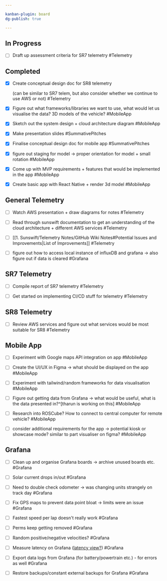 ```yaml
---

kanban-plugin: board
dg-publish: true

---
```


## In Progress

- [ ] Draft up assessment criteria for SR7 telemetry #Telemetry


## Completed

- [x] Create conceptual design doc for SR8 telemetry 
	
	(can be similar to SR7 telem, but also consider whether we continue to use AWS or not) #Telemetry
- [x] Figure out what frameworks/libraries we want to use, what would let us visualise the data? 3D models of the vehicle? #MobileApp
- [x] Sketch out the system design + cloud architecture diagram #MobileApp
- [x] Make presentation slides #SummativePitches
- [x] Finalise conceptual design doc for mobile app #SummativePitches
- [x] figure out staging for model -> proper orientation for model + small rotation #MobileApp
- [x] Come up with MVP requirements + features that would be implemented in the app #MobileApp
- [x] Create basic app with React Native + render 3d model #MobileApp


## General Telemetry

- [ ] Watch AWS presentation + draw diagrams for notes #Telemetry
- [ ] Read through sunswift documentation to get an understanding of the cloud architecture + different AWS services #Telemetry
- [ ] [[1. Sunswift/Telemetry Notes/GitHub Wiki Notes#Potential Issues and Improvements\|List of Improvements]] #Telemetry
- [ ] figure out how to access local instance of influxDB and grafana -> also figure out if data is cleared #Grafana


## SR7 Telemetry

- [ ] Compile report of SR7 telemetry #Telemetry
- [ ] Get started on implementing CI/CD stuff for telemetry #Telemetry


## SR8 Telemetry

- [ ] Review AWS services and figure out what services would be most suitable for SR8 #Telemetry


## Mobile App

- [ ] Experiment with Google maps API integration on app #MobileApp
- [ ] Create the UI/UX in Figma -> what should be displayed on the app #MobileApp
- [ ] Experiment with tailwind/random frameworks for data visualisation #MobileApp
- [ ] Figure out getting data from Grafana -> what would be useful, what is the data presented in?^[tharun is working on this] #MobileApp
- [ ] Research into ROSCube? How to connect to central computer for remote vehicle? #MobileApp
- [ ] consider additional requirements for the app -> potential kiosk or showcase mode? similar to part visualiser on figma? #MobileApp


## Grafana

- [ ] Clean up and organise Grafana boards -> archive unused boards etc. #Grafana
- [ ] Solar current drops in/out #Grafana
- [ ] Need to double check odometer -> was changing units strangely on track day #Grafana
- [ ] Fix GPS maps to prevent data point bloat -> limits were an issue #Grafana
- [ ] Fastest speed per lap doesn't really work #Grafana
- [ ] Perms keep getting removed #Grafana
- [ ] Random positive/negative velocities? #Grafana
- [ ] Measure latency on Grafana ([latency view?](https://grafana.com/grafana/dashboards/16118-latency-view/)) #Grafana
- [ ] Export data logs from Grafana (for battery/powertrain etc.) - for errors as well #Grafana
- [ ] Restore backups/constant external backups for Grafana #Grafana





